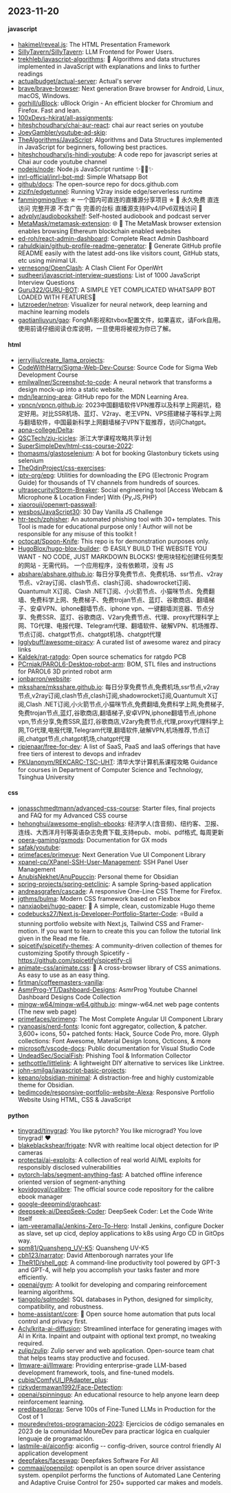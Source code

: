 ## 2023-11-20

#### javascript
* [hakimel/reveal.js](https://github.com/hakimel/reveal.js): The HTML Presentation Framework
* [SillyTavern/SillyTavern](https://github.com/SillyTavern/SillyTavern): LLM Frontend for Power Users.
* [trekhleb/javascript-algorithms](https://github.com/trekhleb/javascript-algorithms): 📝 Algorithms and data structures implemented in JavaScript with explanations and links to further readings
* [actualbudget/actual-server](https://github.com/actualbudget/actual-server): Actual's server
* [brave/brave-browser](https://github.com/brave/brave-browser): Next generation Brave browser for Android, Linux, macOS, Windows.
* [gorhill/uBlock](https://github.com/gorhill/uBlock): uBlock Origin - An efficient blocker for Chromium and Firefox. Fast and lean.
* [100xDevs-hkirat/all-assignments](https://github.com/100xDevs-hkirat/all-assignments): 
* [hiteshchoudhary/chai-aur-react](https://github.com/hiteshchoudhary/chai-aur-react): chai aur react series on youtube
* [JoeyGambler/youtube-ad-skip](https://github.com/JoeyGambler/youtube-ad-skip): 
* [TheAlgorithms/JavaScript](https://github.com/TheAlgorithms/JavaScript): Algorithms and Data Structures implemented in JavaScript for beginners, following best practices.
* [hiteshchoudhary/js-hindi-youtube](https://github.com/hiteshchoudhary/js-hindi-youtube): A code repo for javascript series at Chai aur code youtube channel
* [nodejs/node](https://github.com/nodejs/node): Node.js JavaScript runtime ✨🐢🚀✨
* [inrl-official/inrl-bot-md](https://github.com/inrl-official/inrl-bot-md): Simple Whatsapp Bot
* [github/docs](https://github.com/github/docs): The open-source repo for docs.github.com
* [zizifn/edgetunnel](https://github.com/zizifn/edgetunnel): Running V2ray inside edge/serverless runtime
* [fanmingming/live](https://github.com/fanmingming/live): ✯ 一个国内可直连的直播源分享项目 ✯ 🔕 永久免费 直连访问 完整开源 不含广告 完善的台标 直播源支持IPv4/IPv6双栈访问 🔕
* [advplyr/audiobookshelf](https://github.com/advplyr/audiobookshelf): Self-hosted audiobook and podcast server
* [MetaMask/metamask-extension](https://github.com/MetaMask/metamask-extension): 🌐 🔌 The MetaMask browser extension enables browsing Ethereum blockchain enabled websites
* [ed-roh/react-admin-dashboard](https://github.com/ed-roh/react-admin-dashboard): Complete React Admin Dashboard
* [rahuldkjain/github-profile-readme-generator](https://github.com/rahuldkjain/github-profile-readme-generator): 🚀 Generate GitHub profile README easily with the latest add-ons like visitors count, GitHub stats, etc using minimal UI.
* [vernesong/OpenClash](https://github.com/vernesong/OpenClash): A Clash Client For OpenWrt
* [sudheerj/javascript-interview-questions](https://github.com/sudheerj/javascript-interview-questions): List of 1000 JavaScript Interview Questions
* [Guru322/GURU-BOT](https://github.com/Guru322/GURU-BOT): A SIMPLE YET COMPLICATED WHATSAPP BOT LOADED WITH FEATURES🚩
* [lutzroeder/netron](https://github.com/lutzroeder/netron): Visualizer for neural network, deep learning and machine learning models
* [gaotianliuyun/gao](https://github.com/gaotianliuyun/gao): FongMi影视和tvbox配置文件，如果喜欢，请Fork自用。使用前请仔细阅读仓库说明，一旦使用将被视为你已了解。

#### html
* [jerryjliu/create_llama_projects](https://github.com/jerryjliu/create_llama_projects): 
* [CodeWithHarry/Sigma-Web-Dev-Course](https://github.com/CodeWithHarry/Sigma-Web-Dev-Course): Source Code for Sigma Web Development Course
* [emilwallner/Screenshot-to-code](https://github.com/emilwallner/Screenshot-to-code): A neural network that transforms a design mock-up into a static website.
* [mdn/learning-area](https://github.com/mdn/learning-area): GitHub repo for the MDN Learning Area.
* [vpncn/vpncn.github.io](https://github.com/vpncn/vpncn.github.io): 2023中国翻墙软件VPN推荐以及科学上网避坑，稳定好用。对比SSR机场、蓝灯、V2ray、老王VPN、VPS搭建梯子等科学上网与翻墙软件，中国最新科学上网翻墙梯子VPN下载推荐，访问Chatgpt。
* [apna-college/Delta](https://github.com/apna-college/Delta): 
* [QSCTech/zju-icicles](https://github.com/QSCTech/zju-icicles): 浙江大学课程攻略共享计划
* [SuperSimpleDev/html-css-course-2022](https://github.com/SuperSimpleDev/html-css-course-2022): 
* [thomasms/glastoselenium](https://github.com/thomasms/glastoselenium): A bot for booking Glastonbury tickets using selenium
* [TheOdinProject/css-exercises](https://github.com/TheOdinProject/css-exercises): 
* [iptv-org/epg](https://github.com/iptv-org/epg): Utilities for downloading the EPG (Electronic Program Guide) for thousands of TV channels from hundreds of sources.
* [ultrasecurity/Storm-Breaker](https://github.com/ultrasecurity/Storm-Breaker): Social engineering tool [Access Webcam & Microphone & Location Finder] With {Py,JS,PHP}
* [xiaorouji/openwrt-passwall](https://github.com/xiaorouji/openwrt-passwall): 
* [wesbos/JavaScript30](https://github.com/wesbos/JavaScript30): 30 Day Vanilla JS Challenge
* [htr-tech/zphisher](https://github.com/htr-tech/zphisher): An automated phishing tool with 30+ templates. This Tool is made for educational purpose only ! Author will not be responsible for any misuse of this toolkit !
* [octocat/Spoon-Knife](https://github.com/octocat/Spoon-Knife): This repo is for demonstration purposes only.
* [HugoBlox/hugo-blox-builder](https://github.com/HugoBlox/hugo-blox-builder): 😍 EASILY BUILD THE WEBSITE YOU WANT - NO CODE, JUST MARKDOWN BLOCKS! 使用块轻松创建任何类型的网站 - 无需代码。 一个应用程序，没有依赖项，没有 JS
* [abshare/abshare.github.io](https://github.com/abshare/abshare.github.io): 每日分享免费节点、免费机场、ssr节点、v2ray节点、v2ray订阅、clash节点、clash订阅、shadowrocket订阅、Quantumult X订阅、Clash .NET订阅、小火箭节点、小猫咪节点、免费翻墙、免费科学上网、免费梯子、免费trojan节点、蓝灯、谷歌商店、翻墙梯子、安卓VPN、iphone翻墙节点、iphone vpn、一键翻墙浏览器、节点分享、免费SSR、蓝灯、谷歌商店、V2ary免费节点、代理、proxy代理科学上网、TG代理、电报代理、Telegram代理、翻墙软件、破解VPN、机场推荐、节点订阅、chatgpt节点、chatgpt机场、chatgpt代理
* [Igglybuff/awesome-piracy](https://github.com/Igglybuff/awesome-piracy): A curated list of awesome warez and piracy links
* [Kaldek/rat-ratgdo](https://github.com/Kaldek/rat-ratgdo): Open source schematics for ratgdo PCB
* [PCrnjak/PAROL6-Desktop-robot-arm](https://github.com/PCrnjak/PAROL6-Desktop-robot-arm): BOM, STL files and instructions for PAROL6 3D printed robot arm
* [jonbarron/website](https://github.com/jonbarron/website): 
* [mksshare/mksshare.github.io](https://github.com/mksshare/mksshare.github.io): 每日分享免费节点,免费机场,ssr节点,v2ray节点,v2ray订阅,clash节点,clash订阅,shadowrocket订阅,Quantumult X订阅,Clash .NET订阅,小火箭节点,小猫咪节点,免费翻墙,免费科学上网,免费梯子,免费trojan节点,蓝灯,谷歌商店,翻墙梯子,安卓VPN,iphone翻墙节点,iphone vpn,节点分享,免费SSR,蓝灯,谷歌商店,V2ary免费节点,代理,proxy代理科学上网,TG代理,电报代理,Telegram代理,翻墙软件,破解VPN,机场推荐,节点订阅,chatgpt节点,chatgpt机场,chatgpt代理
* [ripienaar/free-for-dev](https://github.com/ripienaar/free-for-dev): A list of SaaS, PaaS and IaaS offerings that have free tiers of interest to devops and infradev
* [PKUanonym/REKCARC-TSC-UHT](https://github.com/PKUanonym/REKCARC-TSC-UHT): 清华大学计算机系课程攻略 Guidance for courses in Department of Computer Science and Technology, Tsinghua University

#### css
* [jonasschmedtmann/advanced-css-course](https://github.com/jonasschmedtmann/advanced-css-course): Starter files, final projects and FAQ for my Advanced CSS course
* [hehonghui/awesome-english-ebooks](https://github.com/hehonghui/awesome-english-ebooks): 经济学人(含音频)、纽约客、卫报、连线、大西洋月刊等英语杂志免费下载,支持epub、mobi、pdf格式, 每周更新
* [opera-gaming/gxmods](https://github.com/opera-gaming/gxmods): Documentation for GX mods
* [safak/youtube](https://github.com/safak/youtube): 
* [primefaces/primevue](https://github.com/primefaces/primevue): Next Generation Vue UI Component Library
* [xpanel-cp/XPanel-SSH-User-Management](https://github.com/xpanel-cp/XPanel-SSH-User-Management): SSH Panel User Management
* [AnubisNekhet/AnuPpuccin](https://github.com/AnubisNekhet/AnuPpuccin): Personal theme for Obsidian
* [spring-projects/spring-petclinic](https://github.com/spring-projects/spring-petclinic): A sample Spring-based application
* [andreasgrafen/cascade](https://github.com/andreasgrafen/cascade): A responsive One-Line CSS Theme for Firefox.
* [jgthms/bulma](https://github.com/jgthms/bulma): Modern CSS framework based on Flexbox
* [nanxiaobei/hugo-paper](https://github.com/nanxiaobei/hugo-paper): 🪺 A simple, clean, customizable Hugo theme
* [codebucks27/Next.js-Developer-Portfolio-Starter-Code](https://github.com/codebucks27/Next.js-Developer-Portfolio-Starter-Code): ⭐Build a stunning portfolio website with Next.js, Tailwind CSS and Framer-motion. If you want to learn to create this you can follow the tutorial link given in the Read me file.
* [spicetify/spicetify-themes](https://github.com/spicetify/spicetify-themes): A community-driven collection of themes for customizing Spotify through Spicetify - https://github.com/spicetify/spicetify-cli
* [animate-css/animate.css](https://github.com/animate-css/animate.css): 🍿 A cross-browser library of CSS animations. As easy to use as an easy thing.
* [firtman/coffeemasters-vanilla](https://github.com/firtman/coffeemasters-vanilla): 
* [AsmrProg-YT/Dashboard-Designs](https://github.com/AsmrProg-YT/Dashboard-Designs): AsmrProg Youtube Channel Dashboard Designs Code Collection
* [mingw-w64/mingw-w64.github.io](https://github.com/mingw-w64/mingw-w64.github.io): mingw-w64.net web page contents (The new web page)
* [primefaces/primeng](https://github.com/primefaces/primeng): The Most Complete Angular UI Component Library
* [ryanoasis/nerd-fonts](https://github.com/ryanoasis/nerd-fonts): Iconic font aggregator, collection, & patcher. 3,600+ icons, 50+ patched fonts: Hack, Source Code Pro, more. Glyph collections: Font Awesome, Material Design Icons, Octicons, & more
* [microsoft/vscode-docs](https://github.com/microsoft/vscode-docs): Public documentation for Visual Studio Code
* [UndeadSec/SocialFish](https://github.com/UndeadSec/SocialFish): Phishing Tool & Information Collector
* [sethcottle/littlelink](https://github.com/sethcottle/littlelink): A lightweight DIY alternative to services like Linktree.
* [john-smilga/javascript-basic-projects](https://github.com/john-smilga/javascript-basic-projects): 
* [kepano/obsidian-minimal](https://github.com/kepano/obsidian-minimal): A distraction-free and highly customizable theme for Obsidian.
* [bedimcode/responsive-portfolio-website-Alexa](https://github.com/bedimcode/responsive-portfolio-website-Alexa): Responsive Portfolio Website Using HTML, CSS & JavaScript

#### python
* [tinygrad/tinygrad](https://github.com/tinygrad/tinygrad): You like pytorch? You like micrograd? You love tinygrad! ❤️
* [blakeblackshear/frigate](https://github.com/blakeblackshear/frigate): NVR with realtime local object detection for IP cameras
* [protectai/ai-exploits](https://github.com/protectai/ai-exploits): A collection of real world AI/ML exploits for responsibly disclosed vulnerabilities
* [pytorch-labs/segment-anything-fast](https://github.com/pytorch-labs/segment-anything-fast): A batched offline inference oriented version of segment-anything
* [kovidgoyal/calibre](https://github.com/kovidgoyal/calibre): The official source code repository for the calibre ebook manager
* [google-deepmind/graphcast](https://github.com/google-deepmind/graphcast): 
* [deepseek-ai/DeepSeek-Coder](https://github.com/deepseek-ai/DeepSeek-Coder): DeepSeek Coder: Let the Code Write Itself
* [iam-veeramalla/Jenkins-Zero-To-Hero](https://github.com/iam-veeramalla/Jenkins-Zero-To-Hero): Install Jenkins, configure Docker as slave, set up cicd, deploy applications to k8s using Argo CD in GitOps way.
* [spm81/Quansheng_UV-K5](https://github.com/spm81/Quansheng_UV-K5): Quansheng UV-K5
* [cbh123/narrator](https://github.com/cbh123/narrator): David Attenborough narrates your life
* [TheR1D/shell_gpt](https://github.com/TheR1D/shell_gpt): A command-line productivity tool powered by GPT-3 and GPT-4, will help you accomplish your tasks faster and more efficiently.
* [openai/gym](https://github.com/openai/gym): A toolkit for developing and comparing reinforcement learning algorithms.
* [tiangolo/sqlmodel](https://github.com/tiangolo/sqlmodel): SQL databases in Python, designed for simplicity, compatibility, and robustness.
* [home-assistant/core](https://github.com/home-assistant/core): 🏡 Open source home automation that puts local control and privacy first.
* [Acly/krita-ai-diffusion](https://github.com/Acly/krita-ai-diffusion): Streamlined interface for generating images with AI in Krita. Inpaint and outpaint with optional text prompt, no tweaking required.
* [zulip/zulip](https://github.com/zulip/zulip): Zulip server and web application. Open-source team chat that helps teams stay productive and focused.
* [llmware-ai/llmware](https://github.com/llmware-ai/llmware): Providing enterprise-grade LLM-based development framework, tools, and fine-tuned models.
* [cubiq/ComfyUI_IPAdapter_plus](https://github.com/cubiq/ComfyUI_IPAdapter_plus): 
* [rizkydermawan1992/Face-Detection](https://github.com/rizkydermawan1992/Face-Detection): 
* [openai/spinningup](https://github.com/openai/spinningup): An educational resource to help anyone learn deep reinforcement learning.
* [predibase/lorax](https://github.com/predibase/lorax): Serve 100s of Fine-Tuned LLMs in Production for the Cost of 1
* [mouredev/retos-programacion-2023](https://github.com/mouredev/retos-programacion-2023): Ejercicios de código semanales en 2023 de la comunidad MoureDev para practicar lógica en cualquier lenguaje de programación.
* [lastmile-ai/aiconfig](https://github.com/lastmile-ai/aiconfig): aiconfig -- config-driven, source control friendly AI application development
* [deepfakes/faceswap](https://github.com/deepfakes/faceswap): Deepfakes Software For All
* [commaai/openpilot](https://github.com/commaai/openpilot): openpilot is an open source driver assistance system. openpilot performs the functions of Automated Lane Centering and Adaptive Cruise Control for 250+ supported car makes and models.
